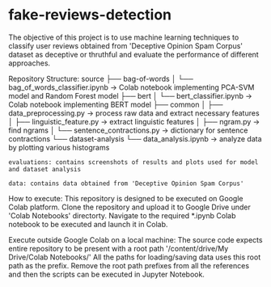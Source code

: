 # fake-reviews-detection

The objective of this project is to use machine learning techniques to classify user reviews obtained from 'Deceptive Opinion Spam Corpus' dataset as deceptive or thruthful and evaluate the performance of different approaches.

Repository Structure:
    source
    ├── bag-of-words
    │   └── bag_of_words_classifier.ipynb -> Colab notebook implementing PCA-SVM model and Random Forest model
    ├── bert
    │   └── bert_classifier.ipynb         -> Colab notebook implementing BERT model
    ├── common
    │   ├── data_preprocessing.py         -> process raw data and extract necessary features
    │   ├── linguistic_feature.py         -> extract linguistic features
    │   ├── ngram.py                      -> find ngrams
    │   └── sentence_contractions.py      -> dictionary for sentence contractions
    └── dataset-analysis
        └── data_analysis.ipynb           -> analyze data by plotting various histograms

    evaluations: contains screenshots of results and plots used for model and dataset analysis
    
    data: contains data obtained from 'Deceptive Opinion Spam Corpus'
    
How to execute:
This repository is designed to be executed on Google Colab platform.
Clone the repository and upload it to Google Drive under 'Colab Notebooks' directorty.
Navigate to the required *.ipynb Colab notebook to be executed and launch it in Colab.

Execute outside Google Colab on a local machine:
The source code expects entire repository to be present with a root path '/content/drive/My Drive/Colab Notebooks/'
All the paths for loading/saving data uses this root path as the prefix.
Remove the root path prefixes from all the references and then the scripts can be executed in Jupyter Notebook.
